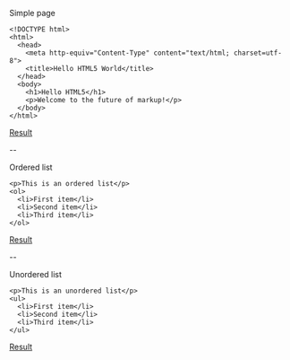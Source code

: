 Simple page

```
<!DOCTYPE html>
<html>
  <head>
    <meta http-equiv="Content-Type" content="text/html; charset=utf-8">
    <title>Hello HTML5 World</title>
  </head>
  <body>
    <h1>Hello HTML5</h1>
    <p>Welcome to the future of markup!</p>
  </body>
</html>
```

[Result](https://github.com/mariancross/html-css-tutorial/blob/3b91f5b2d13f37ca27eccca2a896a92b25d71a61/index.html)

--

Ordered list

```
<p>This is an ordered list</p>
<ol>
  <li>First item</li>
  <li>Second item</li>
  <li>Third item</li>
</ol>
```

[Result](hhttps://github.com/mariancross/html-css-tutorial/blob/f331c37965984ee3fe6fbbcb82bb16ce9d6d0a97/index.html)

--

Unordered list

```
<p>This is an unordered list</p>
<ul>
  <li>First item</li>
  <li>Second item</li>
  <li>Third item</li>
</ul>
```

[Result](https://github.com/mariancross/html-css-tutorial/blob/d82e96f0f97c129ced321990fea7b336b469a341/index.html)
